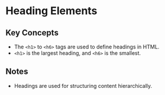 # Heading Elements

## Key Concepts
- The `<h1>` to `<h6>` tags are used to define headings in HTML.
- `<h1>` is the largest heading, and `<h6>` is the smallest.

## Notes
- Headings are used for structuring content hierarchically.